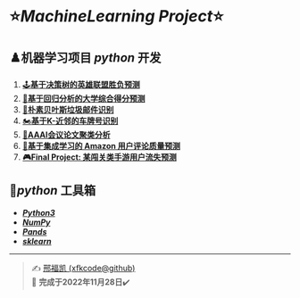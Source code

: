 # ⭐***MachineLearning*** ***Project***⭐
## ♟️机器学习项目 ***python*** 开发
1. [🕹️**基于决策树的英雄联盟胜负预测**](https://github.com/xfkcode/MachineLearning/tree/main/%E6%9C%BA%E5%99%A8%E5%AD%A6%E4%B9%A0/%E5%9F%BA%E4%BA%8E%E5%86%B3%E7%AD%96%E6%A0%91%E7%9A%84%E8%8B%B1%E9%9B%84%E8%81%94%E7%9B%9F%E8%83%9C%E8%B4%9F%E9%A2%84%E6%B5%8B)
2. [🏫**基于回归分析的大学综合得分预测**](https://github.com/xfkcode/MachineLearning/tree/main/%E6%9C%BA%E5%99%A8%E5%AD%A6%E4%B9%A0/%E5%9F%BA%E4%BA%8E%E5%9B%9E%E5%BD%92%E5%88%86%E6%9E%90%E7%9A%84%E5%A4%A7%E5%AD%A6%E7%BB%BC%E5%90%88%E5%BE%97%E5%88%86%E9%A2%84%E6%B5%8B)
3. [📧**朴素贝叶斯垃圾邮件识别**](https://github.com/xfkcode/MachineLearning/tree/main/%E6%9C%BA%E5%99%A8%E5%AD%A6%E4%B9%A0/%E6%9C%B4%E7%B4%A0%E8%B4%9D%E5%8F%B6%E6%96%AF%E5%9E%83%E5%9C%BE%E9%82%AE%E4%BB%B6%E8%AF%86%E5%88%AB)
4. [🏍️**基于K-近邻的车牌号识别**](https://github.com/xfkcode/MachineLearning/tree/main/%E6%9C%BA%E5%99%A8%E5%AD%A6%E4%B9%A0/%E5%9F%BA%E4%BA%8EK-%E8%BF%91%E9%82%BB%E7%9A%84%E8%BD%A6%E7%89%8C%E5%8F%B7%E8%AF%86%E5%88%AB)
5. [📄**AAAI会议论文聚类分析**](https://github.com/xfkcode/MachineLearning/tree/main/%E6%9C%BA%E5%99%A8%E5%AD%A6%E4%B9%A0/AAAI%E4%BC%9A%E8%AE%AE%E8%AE%BA%E6%96%87%E8%81%9A%E7%B1%BB%E5%88%86%E6%9E%90)
6. [💬**基于集成学习的 Amazon 用户评论质量预测**](https://github.com/xfkcode/MachineLearning/tree/main/%E6%9C%BA%E5%99%A8%E5%AD%A6%E4%B9%A0/%E5%9F%BA%E4%BA%8E%E9%9B%86%E6%88%90%E5%AD%A6%E4%B9%A0%E7%9A%84%20Amazon%20%E7%94%A8%E6%88%B7%E8%AF%84%E8%AE%BA%E8%B4%A8%E9%87%8F%E9%A2%84%E6%B5%8B)
7. [**🎮Final Project: 某闯关类手游用户流失预测**](https://github.com/xfkcode/MachineLearning/tree/main/%E6%9C%BA%E5%99%A8%E5%AD%A6%E4%B9%A0/Final_Project%E6%9F%90%E9%97%AF%E5%85%B3%E7%B1%BB%E6%89%8B%E6%B8%B8%E7%94%A8%E6%88%B7%E6%B5%81%E5%A4%B1%E9%A2%84%E6%B5%8B)
## 🧰***python*** 工具箱
- [***Python3***](https://github.com/xfkcode/MachineLearning/tree/main/python%E5%B7%A5%E5%85%B7/Python3)
- [***NumPy***](https://github.com/xfkcode/MachineLearning/tree/main/python%E5%B7%A5%E5%85%B7/NumPy)
- [***Pands***](https://github.com/xfkcode/MachineLearning/tree/main/python%E5%B7%A5%E5%85%B7/Pandas)
- [***sklearn***](https://github.com/xfkcode/MachineLearning/tree/main/python%E5%B7%A5%E5%85%B7/sklearn)
---
> ✍️ [邢福凯 (xfkcode@github)](https://github.com/xfkcode)  
> 📅 **完成于2022年11月28日**✔️